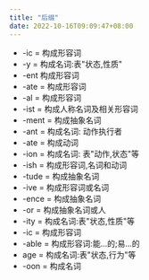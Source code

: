 ```yaml
---
title: "后缀"
date: 2022-10-16T09:09:47+08:00
---
```


- -ic = 构成形容词
- -y = 构成名词:表"状态,性质"
- -ent  构成形容词
- -ate = 构成形容词
- -al = 构成形容词
- -ist = 构成人称名词及相关形容词
- -ment = 构成抽象名词
- -ant = 构成名词: 动作执行者
- -ate = 构成动词
- -ion = 构成名词: 表"动作,状态"等
- -ish = 构成形容词,名词和动词
- -tude = 构成抽象名词
- -ive = 构成形容词或名词
- -ence = 构成抽象名词
- -or = 构成抽象名词或人
- -ity = 构成名词:表"状态,性质"等
- -ic = 构成形容词
- -able = 构成形容词:能...的;易...的
- age = 构成名词:表"状态,行为"等
- -oon = 构成名词